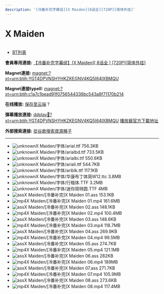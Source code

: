 ```yaml
---
description: '[冷番补完字幕组][X Maiden][8话全][720P][简体外挂]'
---
```


# X Maiden



<figure><img src="http://lain.bgm.tv/pic/cover/l/57/25/93382_UNBu4.jpg" alt=""><figcaption></figcaption></figure>

* [BT列表](https://share.dmhy.org/topics/view/453028_X_Maiden_8_720P.html#tabs-1)

**會員專用連接:** [【冷番补完字幕组】\[X Maiden\]\[ 8话全 \] \[720P\]\[简体外挂\]](https://dl.dmhy.org/2017/02/03/c1a7c1bead91f0756544336bc543a8f71170b214.torrent)

**Magnet連接:** [magnet:?xt=urn:btih:YGT4DPVNSHYHKZKEGNV4KQ5I64IXBMQU](https://magnet/?xt=urn:btih:YGT4DPVNSHYHKZKEGNV4KQ5I64IXBMQU\&dn=\&tr=http%3A%2F%2F208.67.16.113%3A8000%2Fannounce\&tr=udp%3A%2F%2F208.67.16.113%3A8000%2Fannounce\&tr=http%3A%2F%2Ftracker.openbittorrent.com%3A80%2Fannounce\&tr=http%3A%2F%2Ftracker.publicbt.com%3A80%2Fannounce\&tr=http%3A%2F%2Ftracker.prq.to%2Fannounce\&tr=http%3A%2F%2Fopen.acgtracker.com%3A1096%2Fannounce\&tr=http%3A%2F%2Ftr.bangumi.moe%3A6969%2Fannounce\&tr=https%3A%2F%2Ft-115.rhcloud.com%2Fonly_for_ylbud\&tr=http%3A%2F%2Fbtfile.sdo.com%3A6961%2Fannounce\&tr=http%3A%2F%2Fexodus.desync.com%3A6969%2Fannounce\&tr=https%3A%2F%2Ftr.bangumi.moe%3A9696%2Fannounce\&tr=http%3A%2F%2F121.14.98.151%3A9090%2Fannounce\&tr=http%3A%2F%2F173.254.204.71%3A1096%2Fannounce\&tr=http%3A%2F%2F188.190.120.74%3A80%2Fannounce\&tr=http%3A%2F%2F94.228.192.98%2Fannounce\&tr=http%3A%2F%2F95.68.246.30%3A80%2Fannounce\&tr=http%3A%2F%2Fanisaishuu.de%3A2710%2Fannounce)

**Magnet連接typeII:** [magnet:?xt=urn:btih:c1a7c1bead91f0756544336bc543a8f71170b214](https://magnet/?xt=urn:btih:c1a7c1bead91f0756544336bc543a8f71170b214)

**在线播放:** [保存至云端](https://mypikpak.com/drive/url-checker?url=magnet:?xt=urn:btih:c1a7c1bead91f0756544336bc543a8f71170b214) ?

**彈幕播放連接:** [ddplay:magnet:?xt=urn:btih:YGT4DPVNSHYHKZKEGNV4KQ5I64IXBMQU](ddplay:magnet:?xt=urn:btih:YGT4DPVNSHYHKZKEGNV4KQ5I64IXBMQU\&dn=\&tr=http%3A%2F%2F208.67.16.113%3A8000%2Fannounce\&tr=udp%3A%2F%2F208.67.16.113%3A8000%2Fannounce\&tr=http%3A%2F%2Ftracker.openbittorrent.com%3A80%2Fannounce\&tr=http%3A%2F%2Ftracker.publicbt.com%3A80%2Fannounce\&tr=http%3A%2F%2Ftracker.prq.to%2Fannounce\&tr=http%3A%2F%2Fopen.acgtracker.com%3A1096%2Fannounce\&tr=http%3A%2F%2Ftr.bangumi.moe%3A6969%2Fannounce\&tr=https%3A%2F%2Ft-115.rhcloud.com%2Fonly_for_ylbud\&tr=http%3A%2F%2Fbtfile.sdo.com%3A6961%2Fannounce\&tr=http%3A%2F%2Fexodus.desync.com%3A6969%2Fannounce\&tr=https%3A%2F%2Ftr.bangumi.moe%3A9696%2Fannounce\&tr=http%3A%2F%2F121.14.98.151%3A9090%2Fannounce\&tr=http%3A%2F%2F173.254.204.71%3A1096%2Fannounce\&tr=http%3A%2F%2F188.190.120.74%3A80%2Fannounce\&tr=http%3A%2F%2F94.228.192.98%2Fannounce\&tr=http%3A%2F%2F95.68.246.30%3A80%2Fannounce\&tr=http%3A%2F%2Fanisaishuu.de%3A2710%2Fannounce) [播放器官方下載地址](http://www.dandanplay.com/?from=dmhy)

**外部搜索連接:** [從谷歌搜索資源種子](https://www.google.com/search?oe=utf-8\&q=c1a7c1bead91f0756544336bc543a8f71170b214)

***

* ![unknown](https://share.dmhy.org/images/icon/unknown.gif)X Maiden/字体/arial.ttf 756.3KB
* ![unknown](https://share.dmhy.org/images/icon/unknown.gif)X Maiden/字体/arialbd.ttf 733.5KB
* ![unknown](https://share.dmhy.org/images/icon/unknown.gif)X Maiden/字体/arialbi.ttf 550.6KB
* ![unknown](https://share.dmhy.org/images/icon/unknown.gif)X Maiden/字体/ariali.ttf 544.7KB
* ![unknown](https://share.dmhy.org/images/icon/unknown.gif)X Maiden/字体/ariblk.ttf 117.1KB
* ![unknown](https://share.dmhy.org/images/icon/unknown.gif)X Maiden/字体/华康布丁体简W12.ttc 3.8MB
* ![unknown](https://share.dmhy.org/images/icon/unknown.gif)X Maiden/字体/行楷体.TTF 3.2MB
* ![unknown](https://share.dmhy.org/images/icon/unknown.gif)X Maiden/字体/迷你简特圆.TTF 4MB
* ![ass](https://share.dmhy.org/images/icon/ass.gif)X Maiden/\[冷番补完]X Maiden 01.ass 153.1KB
* ![mp4](https://share.dmhy.org/images/icon/mp4.gif)X Maiden/\[冷番补完]X Maiden 01.mp4 161.6MB
* ![ass](https://share.dmhy.org/images/icon/ass.gif)X Maiden/\[冷番补完]X Maiden 02.ass 148.1KB
* ![mp4](https://share.dmhy.org/images/icon/mp4.gif)X Maiden/\[冷番补完]X Maiden 02.mp4 100.4MB
* ![ass](https://share.dmhy.org/images/icon/ass.gif)X Maiden/\[冷番补完]X Maiden 03.ass 148.6KB
* ![mp4](https://share.dmhy.org/images/icon/mp4.gif)X Maiden/\[冷番补完]X Maiden 03.mp4 118.7MB
* ![ass](https://share.dmhy.org/images/icon/ass.gif)X Maiden/\[冷番补完]X Maiden 04.ass 269.9KB
* ![mp4](https://share.dmhy.org/images/icon/mp4.gif)X Maiden/\[冷番补完]X Maiden 04.mp4 99.5MB
* ![ass](https://share.dmhy.org/images/icon/ass.gif)X Maiden/\[冷番补完]X Maiden 05.ass 274.7KB
* ![mp4](https://share.dmhy.org/images/icon/mp4.gif)X Maiden/\[冷番补完]X Maiden 05.mp4 121.1MB
* ![ass](https://share.dmhy.org/images/icon/ass.gif)X Maiden/\[冷番补完]X Maiden 06.ass 282KB
* ![mp4](https://share.dmhy.org/images/icon/mp4.gif)X Maiden/\[冷番补完]X Maiden 06.mp4 189MB
* ![ass](https://share.dmhy.org/images/icon/ass.gif)X Maiden/\[冷番补完]X Maiden 07.ass 271.7KB
* ![mp4](https://share.dmhy.org/images/icon/mp4.gif)X Maiden/\[冷番补完]X Maiden 07.mp4 105.9MB
* ![ass](https://share.dmhy.org/images/icon/ass.gif)X Maiden/\[冷番补完]X Maiden 08.ass 273.6KB
* ![mp4](https://share.dmhy.org/images/icon/mp4.gif)X Maiden/\[冷番补完]X Maiden 08.mp4 117.4MB
